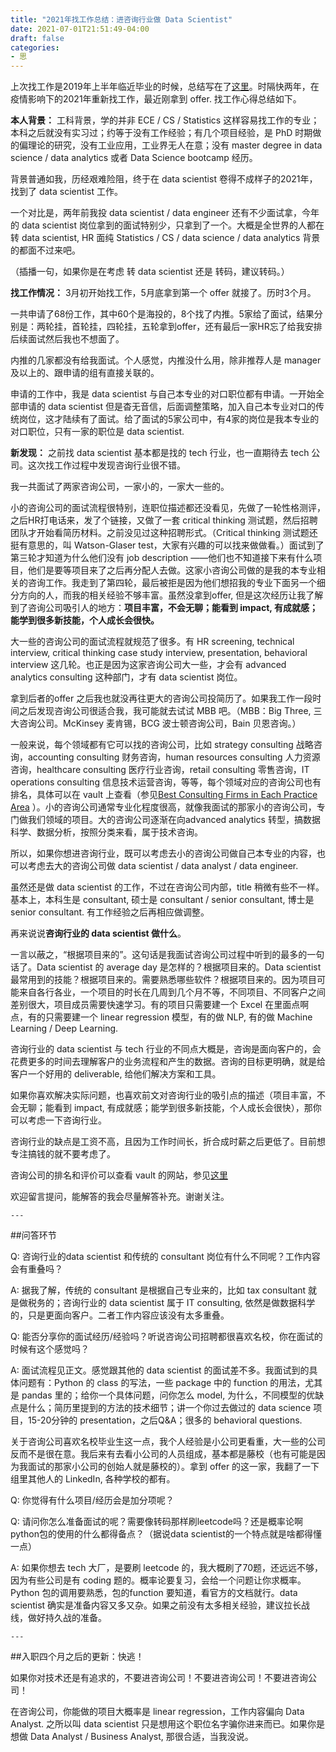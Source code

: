 ```yaml
---
title: "2021年找工作总结：进咨询行业做 Data Scientist"
date: 2021-07-01T21:51:49-04:00
draft: false
categories:
- 思
---
```


上次找工作是2019年上半年临近毕业的时候，总结写在了[这里]()。时隔快两年，在疫情影响下的2021年重新找工作，最近刚拿到 offer. 找工作心得总结如下。

**本人背景：** 工科背景，学的并非 ECE / CS / Statistics 这样容易找工作的专业；本科之后就没有实习过；约等于没有工作经验；有几个项目经验，是 PhD 时期做的偏理论的研究，没有工业应用，工业界无人在意；没有 master degree in data science / data analytics 或者 Data Science bootcamp 经历。

背景普通如我，历经艰难险阻，终于在 data scientist 卷得不成样子的2021年，找到了 data scientist 工作。

一个对比是，两年前我投 data scientist / data engineer 还有不少面试拿，今年的 data scientist 岗位拿到的面试特别少，只拿到了一个。大概是全世界的人都在转 data scientist,  HR 面纯 Statistics / CS / data science / data analytics 背景的都面不过来吧。

（插播一句，如果你是在考虑 转 data scientist 还是 转码，建议转码。）

**找工作情况：** 3月初开始找工作，5月底拿到第一个 offer 就接了。历时3个月。

一共申请了68份工作，其中60个是海投的，8个找了内推。5家给了面试，结果分别是：两轮挂，首轮挂，四轮挂，五轮拿到offer，还有最后一家HR忘了给我安排后续面试然后我也不想面了。

内推的几家都没有给我面试。个人感觉，内推没什么用，除非推荐人是 manager 及以上的、跟申请的组有直接关联的。

申请的工作中，我是 data scientist 与自己本专业的对口职位都有申请。一开始全部申请的 data scientist 但是杳无音信，后面调整策略，加入自己本专业对口的传统岗位，这才陆续有了面试。给了面试的5家公司中，有4家的岗位是我本专业的对口职位，只有一家的职位是 data scientist. 

**新发现：** 之前找 data scientist 基本都是找的 tech 行业，也一直期待去 tech 公司。这次找工作过程中发现咨询行业很不错。

我一共面试了两家咨询公司，一家小的，一家大一些的。

小的咨询公司的面试流程很特别，连职位描述都还没看见，先做了一轮性格测评，之后HR打电话来，发了个链接，又做了一套 critical  thinking 测试题，然后招聘团队才开始看简历材料。之前没见过这种招聘形式。（Critical thinking 测试题还挺有意思的，叫 Watson-Glaser test，大家有兴趣的可以找来做做看。）面试到了第三轮才知道为什么他们没有 job description ——他们也不知道接下来有什么项目，他们是要等项目来了之后再分配人去做。这家小咨询公司做的是我的本专业相关的咨询工作。我走到了第四轮，最后被拒是因为他们想招我的专业下面另一个细分方向的人，而我的相关经验不够丰富。虽然没拿到offer, 但是这次经历让我了解到了咨询公司吸引人的地方：**项目丰富，不会无聊；能看到 impact, 有成就感；能学到很多新技能，个人成长会很快。**

大一些的咨询公司的面试流程就规范了很多。有 HR screening, technical interview, critical thinking case study interview, presentation, behavioral interview 这几轮。也正是因为这家咨询公司大一些，才会有  advanced analytics consulting 这种部门，才有 data scientist 岗位。

拿到后者的offer 之后我也就没再往更大的咨询公司投简历了。如果我工作一段时间之后发现咨询公司很适合我，我可能就去试试 MBB 吧。（MBB：Big Three, 三大咨询公司。McKinsey 麦肯锡，BCG 波士顿咨询公司，Bain 贝恩咨询。）

一般来说，每个领域都有它可以找的咨询公司，比如 strategy consulting 战略咨询，accounting consulting 财务咨询，human resources consulting 人力资源咨询，healthcare consulting 医疗行业咨询，retail consulting 零售咨询，IT operations consulting 信息技术运营咨询，等等，每个领域对应的咨询公司也有排名，具体可以在 vault 上查看（参见[Best Consulting Firms in Each Practice Area](https://firsthand.co/best-companies-to-work-for/consulting/best-firms-in-each-practice-area/data-analytics-consulting) ）。小的咨询公司通常专业化程度很高，就像我面试的那家小的咨询公司，专门做我们领域的项目。大的咨询公司逐渐在向advanced analytics 转型，搞数据科学、数据分析，按照分类来看，属于技术咨询。

所以，如果你想进咨询行业，既可以考虑去小的咨询公司做自己本专业的内容，也可以考虑去大的咨询公司做 data scientist / data analyst / data engineer. 

虽然还是做 data scientist 的工作，不过在咨询公司内部，title 稍微有些不一样。基本上，本科生是 consultant, 硕士是 consultant / senior consultant, 博士是 senior consultant. 有工作经验之后再相应做调整。

再来说说**咨询行业的 data scientist 做什么**。

一言以蔽之，“根据项目来的”。这句话是我面试咨询公司过程中听到的最多的一句话了。Data scientist 的 average day 是怎样的？根据项目来的。Data scientist 最常用到的技能？根据项目来的。需要熟悉哪些软件？根据项目来的。因为项目可能来自各行各业，一个项目的时长在几周到几个月不等，不同项目、不同客户之间差别很大，项目成员需要快速学习。有的项目只需要建一个 Excel 在里面点啊点，有的只需要建一个 linear regression 模型，有的做 NLP, 有的做 Machine Learning / Deep Learning. 

咨询行业的 data scientist 与 tech 行业的不同点大概是，咨询是面向客户的，会花费更多的时间去理解客户的业务流程和产生的数据。咨询的目标更明确，就是给客户一个好用的 deliverable, 给他们解决方案和工具。

如果你喜欢解决实际问题，也喜欢前文对咨询行业的吸引点的描述（项目丰富，不会无聊；能看到 impact, 有成就感；能学到很多新技能，个人成长会很快），那你可以考虑一下咨询行业。

咨询行业的缺点是工资不高，且因为工作时间长，折合成时薪之后更低了。目前想专注搞钱的就不要考虑了。

咨询公司的排名和评价可以查看 vault 的网站，参见[这里](https://www.vault.com/best-companies-to-work-for/consulting/vault-consulting-rankings-top-50)

欢迎留言提问，能解答的我会尽量解答补充。谢谢关注。

 	---

##问答环节

Q: 咨询行业的data scientist 和传统的 consultant 岗位有什么不同呢？工作内容会有重叠吗？

A: 据我了解，传统的 consultant 是根据自己专业来的，比如 tax consultant 就是做税务的；咨询行业的 data scientist 属于 IT consulting, 依然是做数据科学的，只是更面向客户。二者工作内容应该没有太多重叠。

Q: 能否分享你的面试经历/经验吗？听说咨询公司招聘都很喜欢名校，你在面试的时候有这个感觉吗？

A: 面试流程见正文。感觉跟其他的 data scientist 的面试差不多。我面试到的具体问题有：Python 的 class 的写法，一些 package 中的 function 的用法，尤其是 pandas 里的；给你一个具体问题，问你怎么 model, 为什么，不同模型的优缺点是什么；简历里提到的方法的技术细节；讲一个你过去做过的 data science 项目，15-20分钟的 presentation，之后Q&A；很多的 behavioral questions.

关于咨询公司喜欢名校毕业生这一点，我个人经验是小公司更看重，大一些的公司反而不是很在意。我后来有去看小公司的人员组成，基本都是藤校（也有可能是因为我面试的那家小公司的创始人就是藤校的）。拿到 offer 的这一家，我翻了一下组里其他人的 LinkedIn, 各种学校的都有。

Q: 你觉得有什么项目/经历会是加分项呢？ 

Q: 请问你怎么准备面试的呢？需要像转码那样刷leetcode吗？还是概率论啊python包的使用的什么都得备点？（据说data scientist的一个特点就是啥都得懂一点）

A: 如果你想去 tech 大厂，是要刷 leetcode 的，我大概刷了70题，还远远不够，因为有些公司是有 coding 题的。概率论要复习，会给一个问题让你求概率。Python 包的调用要熟悉，包的function 要知道，看官方的文档就行。data scientist 确实是准备内容又多又杂。如果之前没有太多相关经验，建议拉长战线，做好持久战的准备。

 	---

##入职四个月之后的更新：快逃！

如果你对技术还是有追求的，不要进咨询公司！不要进咨询公司！不要进咨询公司！

在咨询公司，你能做的项目大概率是 linear regression，工作内容偏向 Data Analyst. 之所以叫 data scientist 只是想用这个职位名字骗你进来而已。如果你是想做 Data Analyst / Business Analyst, 那很合适，当我没说。